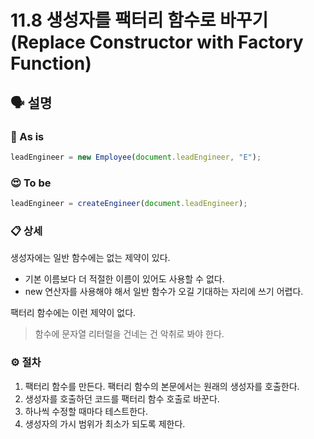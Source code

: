 # 11.8 생성자를 팩터리 함수로 바꾸기 (Replace Constructor with Factory Function)

## 🗣 설명

### 🧐 As is

```js
leadEngineer = new Employee(document.leadEngineer, "E");
```

### 😍 To be

```js
leadEngineer = createEngineer(document.leadEngineer);
```

### 📋 상세

생성자에는 일반 함수에는 없는 제약이 있다.

- 기본 이름보다 더 적절한 이름이 있어도 사용할 수 없다.
- new 연산자를 사용해야 해서 일반 함수가 오길 기대하는 자리에 쓰기 어렵다.

팩터리 함수에는 이런 제약이 없다.

> 함수에 문자열 리터럴을 건네는 건 악취로 봐야 한다.

### ⚙️ 절차

1. 팩터리 함수를 만든다. 팩터리 함수의 본문에서는 원래의 생성자를 호출한다.
2. 생성자를 호출하던 코드를 팩터리 함수 호출로 바꾼다.
3. 하나씩 수정할 때마다 테스트한다.
4. 생성자의 가시 범위가 최소가 되도록 제한다.
